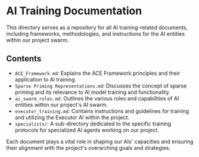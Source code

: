 # AI Training Documentation

This directory serves as a repository for all AI training-related documents, including frameworks, methodologies, and instructions for the AI entities within our project swarm.

## Contents

- `ACE_Framework.md`: Explains the ACE Framework principles and their application to AI training.
- `Sparse Priming Representations.md`: Discusses the concept of sparse priming and its relevance to AI model training and functionality.
- `ai_swarm_roles.md`: Outlines the various roles and capabilities of AI entities within our project's AI swarm.
- `executor_training.md`: Contains instructions and guidelines for training and utilizing the Executor AI within the project.
- `specialists/`: A sub-directory dedicated to the specific training protocols for specialized AI agents working on our project.

Each document plays a vital role in shaping our AIs' capacities and ensuring their alignment with the project's overarching goals and strategies.